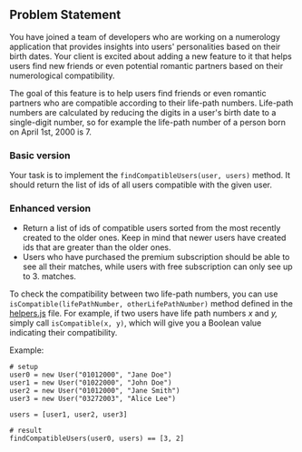 ## Problem Statement

You have joined a team of developers who are working on a numerology application that provides insights into users' personalities based on their birth dates. Your client is excited about adding a new feature to it that helps users find new friends or even potential romantic partners based on their numerological compatibility.

The goal of this feature is to help users find friends or even romantic partners who are compatible according to their life-path numbers. Life-path numbers are calculated by reducing the digits in a user's birth date to a single-digit number, so for example the life-path number of a person born on April 1st, 2000 is 7.

### Basic version

Your task is to implement the `findCompatibleUsers(user, users)` method. It should return the list of ids of all users compatible with the given user.

### Enhanced version
- Return a list of ids of compatible users sorted from the most recently created to the older ones. Keep in mind that newer users have created ids that are greater than the older ones. 
- Users who have purchased the premium subscription should be able to see all their matches, while users with free subscription can only see up to 3. matches. 

To check the compatibility between two life-path numbers, you can use `isCompatible(lifePathNumber, otherLifePathNumber)` method defined in the [helpers.js](https://github.com/u2i/playCodeEat-numerology/blob/master/helpers.py) file. For example, if two users have life path numbers *x* and *y,*  simply call `isCompatible(x, y)`, which will give you a Boolean value indicating their compatibility.


Example:
```
# setup
user0 = new User("01012000", "Jane Doe")
user1 = new User("01022000", "John Doe")
user2 = new User("01012000", "Jane Smith")
user3 = new User("03272003", "Alice Lee")

users = [user1, user2, user3]

# result
findCompatibleUsers(user0, users) == [3, 2]
```



